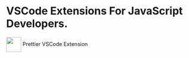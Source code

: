 # VSCode Extensions For JavaScript Developers.

<img src="https://esbenp.gallerycdn.vsassets.io/extensions/esbenp/prettier-vscode/5.1.3/1593711167065/Microsoft.VisualStudio.Services.Icons.Default" style="width:40px; vertical-align:middle;"> Prettier VSCode Extension
